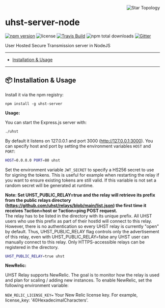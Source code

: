 <img src="https://upload.wikimedia.org/wikipedia/commons/d/d0/StarNetwork.svg" alt="Star Topology" align="right">

# uhst-server-node
[![npm version](https://img.shields.io/npm/v/uhst-server.svg?style=flat-square)](https://www.npmjs.com/package/uhst-server) ![license](https://img.shields.io/github/license/mitmadness/UnityInvoker.svg?style=flat-square) [![Travis Build](https://img.shields.io/travis/uhst/uhst-server-node.svg?branch=master&style=flat-square)](https://travis-ci.org/uhst/uhst-server-node) ![npm total downloads](https://img.shields.io/npm/dt/uhst-server.svg?style=flat-square)
[![Gitter](https://badges.gitter.im/uhst/community.svg)](https://gitter.im/uhst/community?utm_source=badge&utm_medium=badge&utm_campaign=pr-badge)

User Hosted Secure Transmission server in NodeJS

----------------

 - [Installation & Usage](#package-installation--usage)

----------------

## :package: Installation & Usage

Install it via the npm registry:

```
npm install -g uhst-server
```

**Usage:**

You can start the Express.js server with:

```bash
./uhst
```

By default it listens on 127.0.0.1 and port 3000 (http://127.0.0.1:3000). You can specify host and port by setting the environment variables `HOST` and `PORT`:

```bash
HOST=0.0.0.0 PORT=80 uhst
```

Set the environment variable `JWT_SECRET` to specify a HS256 secret to use for signing the tokens. This is useful for example when restarting the relay if you want to ensure existing tokens are still valid. If this variable is not set a random secret will be generated at runtime.

__Note: Set UHST_PUBLIC_RELAY=true and the relay will retrieve its prefix from the public relays directory (https://github.com/uhst/relays/blob/main/list.json) the first time it receives ?action=host or ?action=ping POST request.__  
The relay has to be listed in the directory with its unique prefix. All UHST users who use this prefix as part of their hostId will connect to this relay. However, there is no authentication so every UHST relay is currently "open" by default. Thus, UHST_PUBLIC_RELAY flag controls only the advertisement of this relay, even with UHST_PUBLIC_RELAY=false any UHST user can manually connect to this relay. Only HTTPS-accessible relays can be registered in the directory.

```bash
UHST_PUBLIC_RELAY=true uhst
```

**NewRelic:**

UHST Relay supports NewRelic. The goal is to monitor how the relay is used and plan for scaling / adding new instances. To enable NewRelic, set the following environment variable:  

`NEW_RELIC_LICENSE_KEY=` Your New Relic license key. For example, license_key: '40HexadecimalCharacters'.